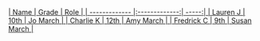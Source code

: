 [| Name        | Grade           | Role  |
| ------------- |:-------------:| -----:|
| Lauren J      | 10th | Jo March |
| Charlie K      | 12th      |   Amy March |
| Fredrick C | 9th     |    Susan March |](url)
